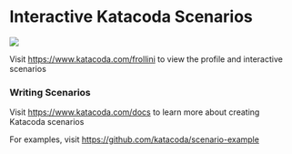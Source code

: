 # Interactive Katacoda Scenarios

[![](http://shields.katacoda.com/katacoda/frollini/count.svg)](https://www.katacoda.com/frollini "Get your profile on Katacoda.com")

Visit https://www.katacoda.com/frollini to view the profile and interactive scenarios

### Writing Scenarios
Visit https://www.katacoda.com/docs to learn more about creating Katacoda scenarios

For examples, visit https://github.com/katacoda/scenario-example
